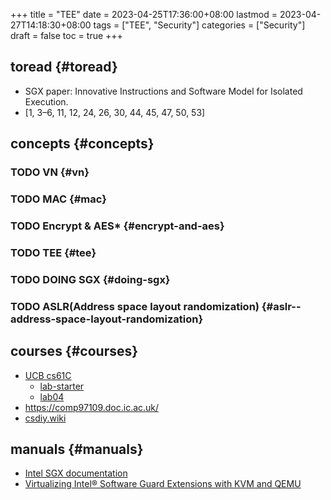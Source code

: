 +++
title = "TEE"
date = 2023-04-25T17:36:00+08:00
lastmod = 2023-04-27T14:18:30+08:00
tags = ["TEE", "Security"]
categories = ["Security"]
draft = false
toc = true
+++

## toread {#toread}

-   SGX paper: Innovative Instructions and Software Model for Isolated Execution.
-   [1, 3–6, 11, 12, 24, 26, 30, 44, 45, 47, 50, 53]


## concepts {#concepts}


### <span class="org-todo todo TODO">TODO</span> VN {#vn}


### <span class="org-todo todo TODO">TODO</span> MAC {#mac}


### <span class="org-todo todo TODO">TODO</span> Encrypt &amp; AES\* {#encrypt-and-aes}


### <span class="org-todo todo TODO">TODO</span> TEE {#tee}


### <span class="org-todo todo TODO">TODO</span> DOING SGX {#doing-sgx}


### <span class="org-todo todo TODO">TODO</span> ASLR(Address space layout randomization) {#aslr--address-space-layout-randomization}


## courses {#courses}

-   [UCB cs61C](https://cs61c.org/sp23/)
    -   [lab-starter](https://github.com/61c-teach/sp23-lab-starter)
    -   [lab04](https://cs61c.org/sp23/labs/lab04/)
-   <https://comp97109.doc.ic.ac.uk/>
-   [csdiy.wiki](https://csdiy.wiki)


## manuals {#manuals}

-   [Intel SGX documentation](https://www.intel.com/content/www/us/en/developer/tools/software-guard-extensions/library.html)
-   [Virtualizing Intel® Software Guard Extensions with KVM and QEMU](https://www.intel.com/content/www/us/en/developer/articles/technical/virtualizing-intel-software-guard-extensions-with-kvm-and-qemu.html)
